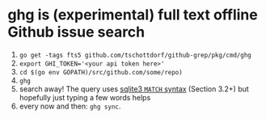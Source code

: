 # ghg is (experimental) full text offline Github issue search

1. `go get -tags fts5 github.com/tschottdorf/github-grep/pkg/cmd/ghg` 
2. `export GHI_TOKEN='<your api token here>'`
3. `cd $(go env GOPATH)/src/github.com/some/repo)`
4. `ghg`
5. search away! The query uses [sqlite3 `MATCH` syntax](https://www.sqlite.org/fts5.html) (Section 3.2+) but hopefully just typing a few words helps
6. every now and then: `ghg sync`.
